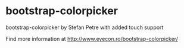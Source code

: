 bootstrap-colorpicker
=====================

bootstrap-colorpicker by Stefan Petre with added touch support

Find more information at http://www.eyecon.ro/bootstrap-colorpicker/
